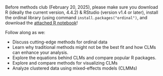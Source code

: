 Before methods club (February 20, 2025), please make sure you download R (ideally the current version, 4.4.2) & RStudio (version v1.4 or later), install the ordinal library (using command `install.packages("ordinal")`, and download the [attached R notebook](clm_intro.Rmd)!

Follow along as we:
- Discuss cutting-edge methods for ordinal data
- Learn why traditional methods might not be the best fit and how CLMs can enhance your analysis.
- Explore the equations behind CLMs and compare popular R packages.
- Explore and compare methods for visualizing CLMs
- Analyze clustered data using mixed-effects models (CLMMs)
